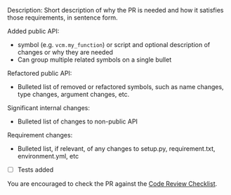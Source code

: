 Description: Short description of why the PR is needed and how it satisfies those requirements, in sentence form.

Added public API:
- symbol (e.g. `vcm.my_function`) or script and optional description of changes or why they are needed
- Can group multiple related symbols on a single bullet

Refactored public API:
- Bulleted list of removed or refactored symbols, such as name changes, type changes, argument changes, etc.

Significant internal changes:
- Bulleted list of changes to non-public API

Requirement changes:
- Bulleted list, if relevant, of any changes to setup.py, requirement.txt, environment.yml, etc

- [ ] Tests added

You are encouraged to check the PR against the [Code Review Checklist](https://paper.dropbox.com/doc/Code-Review-Checklist--A4lKrs~xg7w5Gsb39N6JLNQoAg-IlsYffZgTwyKEylty7NhY).
